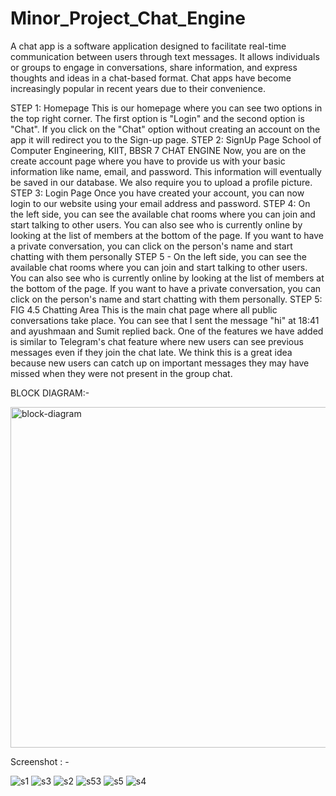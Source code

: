 # Minor_Project_Chat_Engine
A chat app is a software application designed to facilitate real-time communication between users through text messages. It allows individuals or groups to engage in conversations, share information, and express thoughts and ideas in a chat-based format. Chat apps have become increasingly popular in recent years due to their convenience.

STEP 1: Homepage This is our homepage where you can see two options in the top right corner. The first option is "Login" and the second option is "Chat". If you click on the "Chat" option without creating an account on the app it will redirect you to the Sign-up page. 
STEP 2: SignUp Page School of Computer Engineering, KIIT, BBSR 7
CHAT ENGINE Now, you are on the create account page where you have to provide us with your basic information like name, email, and password. This information will eventually be saved in our database. We also require you to upload a profile picture. 
STEP 3: Login Page Once you have created your account, you can now login to our website using your email address and password. 
STEP 4: On the left side, you can see the available chat rooms where you can join and start talking to other users. You can also see who is currently online by looking at the list of members at the bottom of the page. If you want to have a private conversation, you can click on the person's name and start chatting with them personally
STEP 5 - On the left side, you can see the available chat rooms where you can join and start talking to other users. You can also see who is currently online by looking at the list of members at the bottom of the page. If you want to have a private conversation, you can click on the person's name and start chatting with them personally. STEP 5: FIG 4.5 Chatting Area This is the main chat page where all public conversations take place. You can see that I sent the message "hi" at 18:41 and ayushmaan and Sumit replied back. One of the features we have added is similar to Telegram's chat feature where new users can see previous messages even if they join the chat late. We think this is a great idea because new users can catch up on important messages they may have missed when they were not present in the group chat.

BLOCK DIAGRAM:-

<img width="545" alt="block-diagram" src="https://github.com/SaurabhAniket/Minor_Project_Chat_Engine/assets/78247158/bdeb113c-0ecb-4a51-90d6-fc75a3035f6e">


Screenshot : -

![s1](https://github.com/SaurabhAniket/Minor_Project_Chat_Engine/assets/78247158/0b2eb71b-7c21-40f0-ac8a-24d623f61bcb)
![s3](https://github.com/SaurabhAniket/Minor_Project_Chat_Engine/assets/78247158/08722c18-a0c0-41ee-b7b1-90d800bc05d5)
![s2](https://github.com/SaurabhAniket/Minor_Project_Chat_Engine/assets/78247158/43f2857a-c6e2-428a-ab0d-6fcf010cdc31)
![s53](https://github.com/SaurabhAniket/Minor_Project_Chat_Engine/assets/78247158/5bf29af1-b88e-430c-811b-3aeb242059a7)
![s5](https://github.com/SaurabhAniket/Minor_Project_Chat_Engine/assets/78247158/a7a21fa1-b07b-4051-a981-47e4094c2e26)
![s4](https://github.com/SaurabhAniket/Minor_Project_Chat_Engine/assets/78247158/02634817-b0dd-4f88-9c14-9ca46a333a89)

